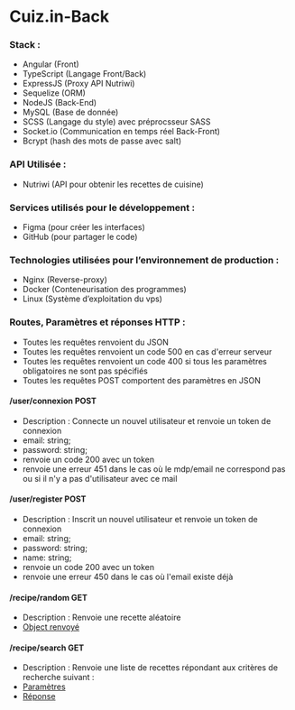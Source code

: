 # Cuiz.in-Back

### Stack :
 - Angular (Front) 
 - TypeScript (Langage Front/Back)
 - ExpressJS (Proxy API Nutriwi)
 - Sequelize (ORM)
 - NodeJS (Back-End)
 - MySQL (Base de donnée)
 - SCSS (Langage du style) avec préprocsseur SASS
 - Socket.io (Communication en temps réel Back-Front)
 - Bcrypt (hash des mots de passe avec salt)

### API Utilisée :
 - Nutriwi (API pour obtenir les recettes de cuisine)

### Services utilisés pour le développement :
 - Figma (pour créer les interfaces)
 - GitHub (pour partager le code)

### Technologies utilisées pour l’environnement de production :
 - Nginx (Reverse-proxy)
 - Docker (Conteneurisation des programmes)
 - Linux (Système d’exploitation du vps)

### Routes, Paramètres et réponses HTTP :
 * Toutes les requêtes renvoient du JSON
 * Toutes les requêtes renvoient un code 500 en cas d'erreur serveur
 * Toutes les requêtes renvoient un code 400 si tous les paramètres obligatoires ne sont pas spécifiés
 * Toutes les requêtes POST comportent des paramètres en JSON

 #### /user/connexion POST
  * Description : Connecte un nouvel utilisateur et renvoie un token de connexion
  * email: string;
  * password: string;
  * renvoie un code 200 avec un token
  * renvoie une erreur 451 dans le cas où le mdp/email ne correspond pas ou si il n'y a pas d'utilisateur avec ce mail

 #### /user/register POST
  * Description : Inscrit un nouvel utilisateur et renvoie un token de connexion
  * email: string;
  * password: string;
  * name: string;
  * renvoie un code 200 avec un token
  * renvoie une erreur 450 dans le cas où l'email existe déjà

 #### /recipe/random GET
  * Description : Renvoie une recette aléatoire
  * [Object renvoyé](./src/routers/recipe/routeRandomRecipe/RouteRandomRecipeResponse.ts)
 
 #### /recipe/search GET
  * Description : Renvoie une liste de recettes répondant aux critères de recherche suivant :
  * [Paramètres](./src/routers/recipe/routeSearchRecipe/RouteSearchRecipeRequest.ts)
  * [Réponse](./src/routers/recipe/routeSearchRecipe/RouteSearchRecipeResponse.ts)